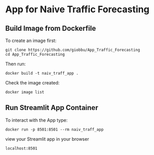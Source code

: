 # App for Naive Traffic Forecasting

## Build Image from Dockerfile

To create an image first:

```{r}
git clone https://github.com/giobbu/App_Traffic_Forecasting
cd App_Traffic_Forecasting
```

Then run:
```{r}
docker build -t naiv_traff_app .
```

Check the image created:
```{r}
docker image list
```

## Run Streamlit App Container
To interact with the App type:
```{r}
docker run -p 8501:8501 --rm naiv_traff_app
```
view your Streamlit app in your browser
```{r}
localhost:8501
```

